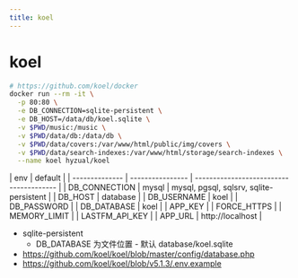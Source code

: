 ```yaml
---
title: koel
---
```


# koel

```bash
# https://github.com/koel/docker
docker run --rm -it \
  -p 80:80 \
  -e DB_CONNECTION=sqlite-persistent \
  -e DB_HOST=/data/db/koel.sqlite \
  -v $PWD/music:/music \
  -v $PWD/data/db:/data/db \
  -v $PWD/data/covers:/var/www/html/public/img/covers \
  -v $PWD/data/search-indexes:/var/www/html/storage/search-indexes \
  --name koel hyzual/koel
```

| env            | default          |
| -------------- | ---------------- | --------------------------------------- |
| DB_CONNECTION  | mysql            | mysql, pgsql, sqlsrv, sqlite-persistent |
| DB_HOST        | database         |
| DB_USERNAME    | koel             |
| DB_PASSWORD    |
| DB_DATABASE    | koel             |
| APP_KEY        |
| FORCE_HTTPS    |
| MEMORY_LIMIT   |
| LASTFM_API_KEY |
| APP_URL        | http://localhost |

- sqlite-persistent
  - DB_DATABASE 为文件位置 - 默认 database/koel.sqlite
- https://github.com/koel/koel/blob/master/config/database.php
- https://github.com/koel/koel/blob/v5.1.3/.env.example

